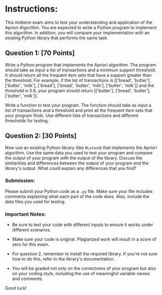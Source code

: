 # Instructions:

This midterm exam aims to test your understanding and application of the Apriori Algorithm. 
You are expected to write a Python program to implement this algorithm. 
In addition, you will compare your implementation with an existing Python library that performs the same task.

## Question 1: [70 Points]
Write a Python program that implements the Apriori algorithm. 
The program should take as input a list of transactions and a minimum support threshold. 
It should return all the frequent item sets that have a support greater than the threshold.
For example, if the list of transactions is [['bread', 'butter'], ['butter', 'milk'], ['bread'], ['bread', 'butter', 'milk'], ['butter', 'milk']] and the threshold is 0.6, your program should return [['butter'], ['bread', 'butter'], ['butter', 'milk']].

Write a function to test your program. 
The function should take as input a list of transactions and a threshold and print all the frequent item sets that your program finds. 
Use different lists of transactions and different thresholds for testing.


## Question 2: [30 Points]
Now use an existing Python library (like `MLxtend`) that implements the Apriori algorithm. 
Use the same data you used to test your program and compare the output of your program with the output of the library.
Discuss the similarities and differences between the output of your program and the library's output. 
What could explain any differences that you find?

### Submission:

Please submit your Python code as a `.py` file. 
Make sure your file includes comments explaining what each part of the code does. 
Also, include the data files you used for testing.

### Important Notes:

- Be sure to test your code with different inputs to ensure it works under different scenarios.

- Make sure your code is original. Plagiarized work will result in a score of zero for this exam.

- For question 2, remember to install the required library. If you're not sure how to do this, refer to the library's documentation.

- You will be graded not only on the correctness of your program but also on your coding style, including the use of meaningful variable names and comments.

 

Good luck!